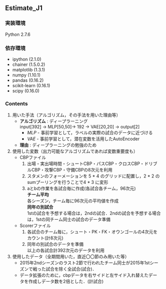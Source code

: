 ## Estimate_J1

### 実装環境
Python 2.7.6

### 依存環境
* ipython (2.1.0)
* chainer (1.5.0.2)
* matplotlib (1.3.1)
* numpy (1.10.1)
* pandas (0.16.2)
* scikit-learn (0.16.1)
* scipy (0.16.0)

### Contents

1. 用いた手法（アルゴリズム，その手法を用いた理由等）  
	* **アルゴリズム** : ディープラーニング  
	input[392] → MLP[50,50]→ 192 → VAE[20,20] → output[2]
		* *MLP* - 事前学習として，ラベルの実際の試合のデータに近づける
		* *VAE* - 事前学習として，潜在変数を活用したAutoEncoder
	* **理由** : ディープラーニングの勉強のため
2.  使用した変数（出力可能なアルゴリズムであれば変数重要度も）
	* CBPファイル
		1. 出場・実出場時間・シュートCBP・パスCBP・クロスCBP・ドリブルCBP・攻撃CBP・守備CBPの8次元を利用
		1. スタメンのフォーメーションを 5 * 4 のグリッドに配置し，2 * 2 のsumプーリングを行うことで4 * 3 に変形
		1. aとbの作業を各試合毎に作成(各試合各チーム，96次元)  
			**チーム平均**  
			各シーズン，チーム毎に96次元の平均値を作成  
			**同年の別試合**  
			1stの試合を予想する場合は，2ndの試合．2ndの試合を予想する場合は，1stの同チーム同士の試合のデータ準備
	* Scorerファイル  
		1. 各試合のチーム毎に，シュート・PK・FK・オウンゴールの4次元をカウント(計8次元)
		1. 同年の別試合のデータを準備  
	以上の各試合計392次元のデータを利用  
3. 使用したデータ（全期間用いた，直近〇〇節のみ用いた等）
	* 2015年2ndシーズンのラスト2節で行われたチーム同士が2015年1stシーズンで戦った試合を除く全試合(試合)．
	* データ拡張のために，cbpデータを右サイドと左サイド入れ替えたデータを作成しデータ数を2倍とした．(計試合)

